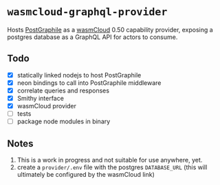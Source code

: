 # `wasmcloud-graphql-provider`

Hosts [PostGraphile](https://graphile.org) as a [wasmCloud](https://wasmcloud.dev) 0.50 capability provider, exposing a postgres database as a GraphQL API for actors to consume.

## Todo

- [x] statically linked nodejs to host PostGraphile
- [x] neon bindings to call into PostGraphile middleware
- [x] correlate queries and responses
- [x] Smithy interface
- [x] wasmCloud provider
- [ ] tests
- [ ] package node modules in binary

## Notes

1. This is a work in progress and not suitable for use anywhere, yet.
2. create a `provider/.env` file with the postgres `DATABASE_URL` (this will ultimately be configured by the wasmCloud link)
